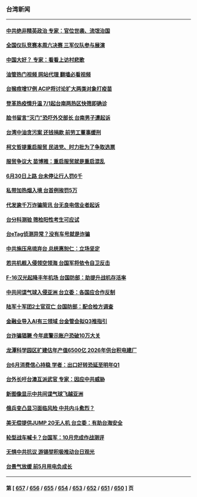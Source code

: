 ### 台湾新闻
---
#### [中共绝非精英政治 专家：官位世袭、流氓治国](../../pages/ncid1349361/n14023555.md?06280845) 
#### [全国仪队竞赛本周六决赛 三军仪队参与展演](../../pages/ncid1349361/n14023597.md?06280845) 
#### [中国大好？ 专家：看看上访村悲歌](../../pages/ncid1349361/n14023556.md?06280845) 
#### [油管热门视频 网站代理 翻墙必看视频](http://138.2.39.72:81/youtube.html?epic-marker?06280845)
#### [台猴痘增17例  ACIP将讨论扩大两类对象打疫苗](../../pages/ncid1349361/n14023536.md?06280845) 
#### [登革热疫情升温 7/1起台南两热区快筛即确诊](../../pages/ncid1349361/n14023571.md?06280845) 
#### [脸书留言“灭门”恐吓外交部长 台南男子遭起诉](../../pages/ncid1349361/n14023569.md?06280845) 
#### [台湾中油贪污案 还钱捐款 前劳工董事缓刑](../../pages/ncid1349361/n14023562.md?06280845) 
#### [柯文哲提重启服贸 民进党、时力批为了争取选票](../../pages/ncid1349361/n14023574.md?06280845) 
#### [服贸争议大 苗博雅：重启服贸就是重启混乱](../../pages/ncid1349361/n14023564.md?06280845) 
#### [6月30日上路 台未停让行人罚6千](../../pages/ncid1349361/n14023565.md?06280845) 
#### [私带加热烟入境 台首例挨罚5万](../../pages/ncid1349361/n14023576.md?06280845) 
#### [代发逾千万诈骗简讯 台无良电信业者起诉](../../pages/ncid1349361/n14023539.md?06280845) 
#### [台分科测验 筛检阳性考生可应试](../../pages/ncid1349361/n14023537.md?06280845) 
#### [台eTag侦测异常？没有车号就是诈骗](../../pages/ncid1349361/n14023540.md?06280845) 
#### [中共施压帛琉弃台 总统惠恕仁：立场坚定](../../pages/ncid1349361/n14023454.md?06280845) 
#### [若共机舰入侵领空领海 台国军将依令自卫反击](../../pages/ncid1349361/n14023462.md?06280845) 
#### [F-16汉光起降丰年机场 台国防部：助提升战机存活率](../../pages/ncid1349361/n14023460.md?06280845) 
#### [中共间谍气球入侵亚洲 台立委：各国应合作反制](../../pages/ncid1349361/n14023483.md?06280845) 
#### [陆军十军团2士官双亡 台国防部：配合检方调查](../../pages/ncid1349361/n14023485.md?06280845) 
#### [金融业导入AI有三领域 台金管会拟Q3推指引](../../pages/ncid1349361/n14023514.md?06280845) 
#### [台诈骗猖獗 今年底警示账户恐破10万大关](../../pages/ncid1349361/n14023517.md?06280845) 
#### [龙潭科学园区扩建估年产值6500亿 2026年供台积电建厂](../../pages/ncid1349361/n14023518.md?06280845) 
#### [台6月消费信心持稳 学者：出口好转恐延至明年Q1](../../pages/ncid1349361/n14023519.md?06280845) 
#### [台外长吁台澳互派武官 专家：因应中共威胁](../../pages/ncid1349361/n14022705.md?06280845) 
#### [新图像显示中共间谍气球飞越亚洲](../../pages/ncid1349361/n14023077.md?06280845) 
#### [俄兵变凸显习面临风险 中共内斗愈烈？](../../pages/ncid1349361/n14023058.md?06280845) 
#### [美无偿提供JUMP 20无人机 台立委：有助台海安全](../../pages/ncid1349361/n14022933.md?06280845) 
#### [轮型战车喊卡？台国军：10月完成作战测评](../../pages/ncid1349361/n14022940.md?06280845) 
#### [无惧中共抗议 游锡堃积极推动台日观光](../../pages/ncid1349361/n14022935.md?06280845) 
#### [台景气放缓 前5月用电负成长](../../pages/ncid1349361/n14022942.md?06280845) 

---
#### 第 [ [657](./657.md?06280845) / [656](./656.md?06280845) / [655](./655.md?06280845) / [654](./654.md?06280845) / [653](./653.md?06280845) / [652](./652.md?06280845) / [651](./651.md?06280845) / [650](./650.md?06280845) ] 页
